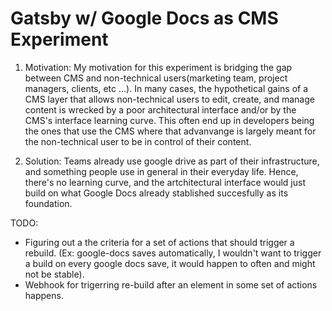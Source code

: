 # Gatsby w/ Google Docs as CMS Experiment

1) Motivation: My motivation for this experiment is bridging the gap between CMS and non-technical users(marketing team, project managers, clients, etc ...). In many cases, the hypothetical gains of a CMS layer that allows non-technical users to edit, create, and manage content is wrecked by a poor architectural interface and/or by the CMS's interface learning curve. This often end up in developers being the ones that use the CMS where that advanvange is largely meant for the non-technical user to be in control of their content.

2) Solution: Teams already use google drive as part of their infrastructure, and something people use in general in their everyday life. Hence, there's no learning curve, and the artchitectural interface would just build on what Google Docs already stablished succesfully as its foundation. 

TODO:
- Figuring out a the criteria for a set of actions that should trigger a rebuild. (Ex: google-docs saves automatically, I wouldn't want to trigger a build on every google docs save, it would happen to often and might not be stable).
- Webhook for trigerring re-build after an element in some set of actions happens.
